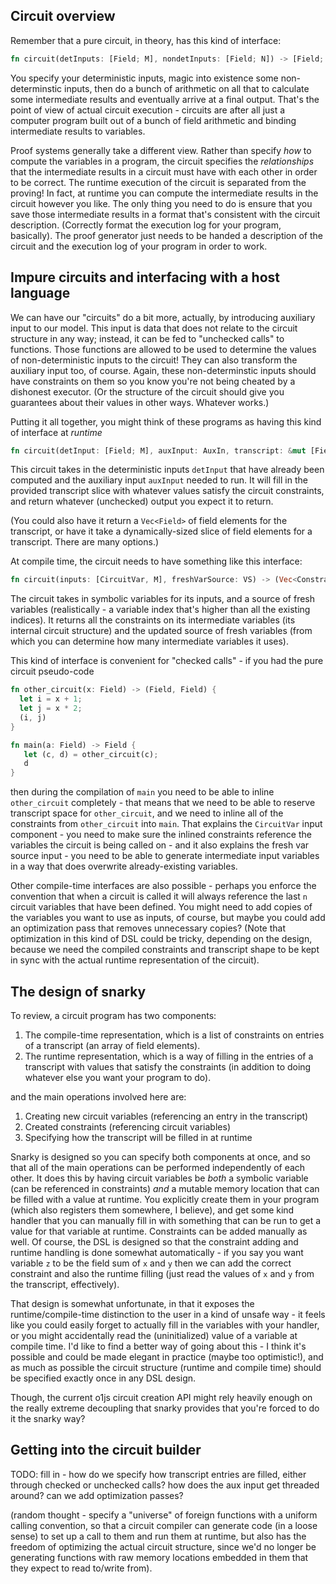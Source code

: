 ## Circuit overview

Remember that a pure circuit, in theory, has this kind of interface:

```rust
fn circuit(detInputs: [Field; M], nondetInputs: [Field; N]) -> [Field; O];
```

You specify your deterministic inputs, magic into existence some
non-determinstic inputs, then do a bunch of arithmetic on all that to calculate
some intermediate results and eventually arrive at a final output. That's the
point of view of actual circuit execution - circuits are after all just a
computer program built out of a bunch of field arithmetic and binding
intermediate results to variables.

Proof systems generally take a different view. Rather than specify *how* to
compute the variables in a program, the circuit specifies the *relationships*
that the intermediate results in a circuit must have with each other in order to
be correct. The runtime execution of the circuit is separated from the proving!
In fact, at runtime you can compute the intermediate results in the circuit
however you like. The only thing you need to do is ensure that you save those
intermediate results in a format that's consistent with the circuit description.
(Correctly format the execution log for your program, basically). The proof
generator just needs to be handed a description of the circuit and the execution
log of your program in order to work.

## Impure circuits and interfacing with a host language

We can have our "circuits" do a bit more, actually, by introducing auxiliary
input to our model. This input is data that does not relate to the circuit
structure in any way; instead, it can be fed to "unchecked calls" to functions.
Those functions are allowed to be used to determine the values of
non-deterministic inputs to the circuit! They can also transform the auxiliary
input too, of course. Again, these non-determinstic inputs should have
constraints on them so you know you're not being cheated by a dishonest
executor. (Or the structure of the circuit should give you guarantees about
their values in other ways. Whatever works.)

Putting it all together, you might think of these programs as having this kind
of interface at *runtime*

```rust
fn circuit(detInput: [Field; M], auxInput: AuxIn, transcript: &mut [Field; N]) -> AuxOut
```

This circuit takes in the deterministic inputs `detInput` that have already been
computed and the auxiliary input `auxInput` needed to run. It will fill in the
provided transcript slice with whatever values satisfy the circuit constraints,
and return whatever (unchecked) output you expect it to return.

(You could also have it return a `Vec<Field>` of field elements for the
transcript, or have it take a dynamically-sized slice of field elements for a
transcript. There are many options.)

At compile time, the circuit needs to have something like this interface:

```rust
fn circuit(inputs: [CircuitVar, M], freshVarSource: VS) -> (Vec<Constraint>, VS)
```

The circuit takes in symbolic variables for its inputs, and a source of fresh
variables (realistically - a variable index that's higher than all the existing
indices). It returns all the constraints on its intermediate variables (its
internal circuit structure) and the updated source of fresh variables (from
which you can determine how many intermediate variables it uses).

This kind of interface is convenient for "checked calls" - if you had the pure
circuit pseudo-code

```rust
fn other_circuit(x: Field) -> (Field, Field) {
  let i = x + 1;
  let j = x * 2;
  (i, j)
}

fn main(a: Field) -> Field {
   let (c, d) = other_circuit(c);
   d
}
```

then during the compilation of `main` you need to be able to inline
`other_circuit` completely - that means that we need to be able to reserve
transcript space for `other_circuit`, and we need to inline all of the
constraints from `other_circuit` into `main`. That explains the `CircuitVar`
input component - you need to make sure the inlined constraints reference the
variables the circuit is being called on - and it also explains the fresh var
source input - you need to be able to generate intermediate input variables in a
way that does overwrite already-existing variables.

Other compile-time interfaces are also possible - perhaps you enforce the
convention that when a circuit is called it will always reference the last `n`
circuit variables that have been defined. You might need to add copies of the
variables you want to use as inputs, of course, but maybe you could add an
optimization pass that removes unnecessary copies? (Note that optimization in
this kind of DSL could be tricky, depending on the design, because we need the
compiled constraints and transcript shape to be kept in sync with the actual
runtime representation of the circuit).

## The design of snarky

To review, a circuit program has two components:

1. The compile-time representation, which is a list of constraints on entries of
   a transcript (an array of field elements).
2. The runtime representation, which is a way of filling in the entries of a
   transcript with values that satisfy the constraints (in addition to doing
   whatever else you want your program to do).

and the main operations involved here are:

1. Creating new circuit variables (referencing an entry in the transcript)
2. Created constraints (referencing circuit variables)
3. Specifying how the transcript will be filled in at runtime
   
Snarky is designed so you can specify both components at once, and so that all
of the main operations can be performed independently of each other. It does
this by having circuit variables be *both* a symbolic variable (can be
referenced in constraints) *and* a mutable memory location that can be filled
with a value at runtime. You explicitly create them in your program (which also
registers them somewhere, I believe), and get some kind handler that you can
manually fill in with something that can be run to get a value for that variable
at runtime. Constraints can be added manually as well. Of course, the DSL is
designed so that the constraint adding and runtime handling is done somewhat
automatically - if you say you want variable `z` to be the field sum of `x` and
`y` then we can add the correct constraint and also the runtime filling (just
read the values of `x` and `y` from the transcript, effectively).

That design is somewhat unfortunate, in that it exposes the runtime/compile-time
distinction to the user in a kind of unsafe way - it feels like you could easily
forget to actually fill in the variables with your handler, or you might
accidentally read the (uninitialized) value of a variable at compile time. I'd
like to find a better way of going about this - I think it's possible and could
be made elegant in practice (maybe too optimistic!), and as much as possible the
circuit structure (runtime and compile time) should be specified exactly once in
any DSL design.

Though, the current o1js circuit creation API might rely heavily enough on the
really extreme decoupling that snarky provides that you're forced to do it the
snarky way?

## Getting into the circuit builder

TODO: fill in - how do we specify how transcript entries are filled, either
through checked or unchecked calls? how does the aux input get threaded around?
can we add optimization passes?

(random thought - specify a "universe" of foreign functions with a uniform
calling convention, so that a circuit compiler can generate code (in a loose
sense) to set up a call to them and run them at runtime, but also has the
freedom of optimizing the actual circuit structure, since we'd no longer be
generating functions with raw memory locations embedded in them that they expect
to read to/write from).
